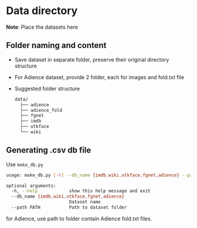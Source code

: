 # Data directory

**Note**: Place the datasets here

## Folder naming and content

- Save dataset in separate folder, preserve their original directory structure
- For Adience dataset, provide 2 folder, each for images and fold.txt file
- Suggested folder structure

  ```bash
  data/
    ├── adience
    ├── adience_fold
    ├── fgnet
    ├── imdb
    ├── utkface
    └── wiki
  ```

## Generating .csv db file

Use `make_db.py`

```bash
usage: make_db.py [-h] --db_name {imdb,wiki,utkface,fgnet,adience} --path PATH

optional arguments:
  -h, --help            show this help message and exit
  --db_name {imdb,wiki,utkface,fgnet,adience}
                        Dataset name
  --path PATH           Path to dataset folder
```

for Adience, use path to folder contain Adience fold.txt files.
